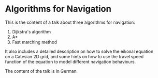 # Algorithms for Navigation

This is the content of a talk about three algorithms for navigation:

1. Dijkstra's algorithm
2. A*
3. Fast marching method 

It also includes a detailed description on how to solve the eikonal equation on a Catesian 2D grid, and some hints on how to use the travel speed function of the equation to model different navigation behaviours.

The content of the talk is in German.
